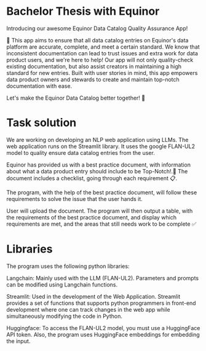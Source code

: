 # Bachelor Thesis with Equinor

Introducing our awesome Equinor Data Catalog Quality Assurance App! 

🎉 This app aims to ensure that all data catalog entries on Equinor's data platform are accurate, complete, and meet a certain standard. We know that inconsistent documentation can lead to trust issues and extra work for data product users, and we're here to help! Our app will not only quality-check existing documentation, but also assist creators in maintaining a high standard for new entries. Built with user stories in mind, this app empowers data product owners and stewards to create and maintain top-notch documentation with ease. 

Let's make the Equinor Data Catalog better together! 🚀


# Task solution

We are working on developing an NLP web application using LLMs. The web application runs on the Streamlit library. It uses the google FLAN-UL2 model to quality ensure data catalog entries from the user. 

Equinor has provided us with a best practice document, with information about what a data product entry should include to be Top-Notch!.📖 
The document includes a checklist, going through each requirement 📋.

The program, with the help of the best practice document, will follow these requirements to solve the issue that the user hands it. 

User will upload the document. The program will then output a table, with the requirements of the best practice document, and display which requirements are met, and the areas that still needs work to be complete ✅



# Libraries

The program uses the following python libraries:

Langchain: Mainly used with the LLM (FLAN-UL2). Parameters and prompts can be modified using Langchain functions. 

Streamlit: Used in the development of the Web Application. Streamlit provides a set of functions that supports python programmers in front-end development where one can track changes in the web app while simultaneously modifying the code in Python.

Huggingface: To access the FLAN-UL2 model, you must use a HuggingFace API token. Also, the program uses HuggingFace embeddings for embedding the input.
